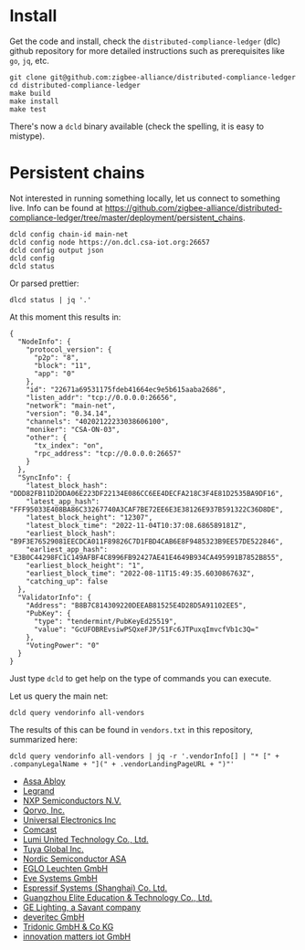 # Install

Get the code and install, check the `distributed-compliance-ledger` (dlc) github repository for more detailed instructions such as prerequisites like `go`, `jq`, etc.

```
git clone git@github.com:zigbee-alliance/distributed-compliance-ledger
cd distributed-compliance-ledger
make build
make install
make test
```

There's now a `dcld` binary available (check the spelling, it is easy to mistype).

# Persistent chains

Not interested in running something locally, let us connect to something live. Info can be found at <https://github.com/zigbee-alliance/distributed-compliance-ledger/tree/master/deployment/persistent_chains>.

```
dcld config chain-id main-net
dcld config node https://on.dcl.csa-iot.org:26657
dcld config output json
dcld config
dcld status
```

Or parsed prettier:

```
dlcd status | jq '.'
```

At this moment this results in:

```
{
  "NodeInfo": {
    "protocol_version": {
      "p2p": "8",
      "block": "11",
      "app": "0"
    },
    "id": "22671a69531175fdeb41664ec9e5b615aaba2686",
    "listen_addr": "tcp://0.0.0.0:26656",
    "network": "main-net",
    "version": "0.34.14",
    "channels": "40202122233038606100",
    "moniker": "CSA-ON-03",
    "other": {
      "tx_index": "on",
      "rpc_address": "tcp://0.0.0.0:26657"
    }
  },
  "SyncInfo": {
    "latest_block_hash": "DDD82FB11D2DDA06E223DF22134E086CC6EE4DECFA218C3F4E81D2535BA9DF16",
    "latest_app_hash": "FFF95033E408BA86C33267740A3CAF7BE72EE6E3E38126E937B591322C36D8DE",
    "latest_block_height": "12307",
    "latest_block_time": "2022-11-04T10:37:08.686589181Z",
    "earliest_block_hash": "B9F3E76529081EECDCA011F89826C7D1FBD4CAB6E8F9485323B9EE57DE522846",
    "earliest_app_hash": "E3B0C44298FC1C149AFBF4C8996FB92427AE41E4649B934CA495991B7852B855",
    "earliest_block_height": "1",
    "earliest_block_time": "2022-08-11T15:49:35.603086763Z",
    "catching_up": false
  },
  "ValidatorInfo": {
    "Address": "B8B7C814309220DEEAB81525E4D28D5A91102EE5",
    "PubKey": {
      "type": "tendermint/PubKeyEd25519",
      "value": "GcUFOBREvsiwPSQxeFJP/S1Fc6JTPuxqImvcfVb1c3Q="
    },
    "VotingPower": "0"
  }
}
```

Just type `dcld` to get help on the type of commands you can execute.

Let us query the main net:

```
dcld query vendorinfo all-vendors
```

The results of this can be found in `vendors.txt` in this repository, summarized here:

```
dcld query vendorinfo all-vendors | jq -r '.vendorInfo[] | "* [" + .companyLegalName + "](" + .vendorLandingPageURL + ")"'
```

* [Assa Abloy](http://www.yalehome.com)
* [Legrand](https://www.legrand.com)
* [NXP Semiconductors N.V.](https://www.nxp.com)
* [Qorvo, Inc.](https://www.qorvo.com/)
* [Universal Electronics Inc](https://www.uei.com/)
* [Comcast]()
* [Lumi United Technology Co., Ltd.](https://www.aqara.com/)
* [Tuya Global Inc.]()
* [Nordic Semiconductor ASA](https://www.nordicsemi.com)
* [EGLO Leuchten GmbH](https://www.eglo.com/en/)
* [Eve Systems GmbH](https://www.evehome.com)
* [Espressif Systems (Shanghai) Co. Ltd.](https://www.espressif.com)
* [Guangzhou Elite Education & Technology Co., Ltd.](https://longan.link/)
* [GE Lighting, a Savant company](https://www.gelighting.com/)
* [deveritec GmbH](https://deveritec.de)
* [Tridonic GmbH & Co KG](https://www.tridonic.com)
* [innovation matters iot GmbH](https://www.innovation-matters.at/)
